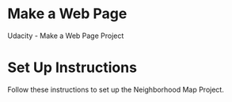 # Make a Web Page
Udacity - Make a Web Page Project

# Set Up Instructions
Follow these instructions to set up the Neighborhood Map Project.
